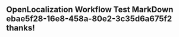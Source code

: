 <properties
ms.topic="hero-topic"
ms.test1="hero-topic"
ms.test2="test"/>

## OpenLocalization Workflow Test MarkDown ebae5f28-16e8-458a-80e2-3c35d6a675f2 thanks!
